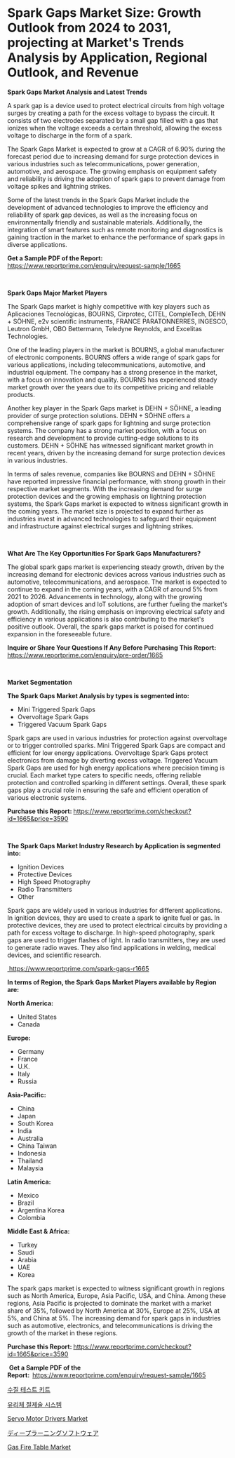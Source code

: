 <p><h1>Spark Gaps Market Size: Growth Outlook from 2024 to 2031, projecting at Market's Trends Analysis by Application, Regional Outlook, and Revenue</h1></p><p><strong>Spark Gaps Market Analysis and Latest Trends</strong></p>
<p><p>A spark gap is a device used to protect electrical circuits from high voltage surges by creating a path for the excess voltage to bypass the circuit. It consists of two electrodes separated by a small gap filled with a gas that ionizes when the voltage exceeds a certain threshold, allowing the excess voltage to discharge in the form of a spark.</p><p>The Spark Gaps Market is expected to grow at a CAGR of 6.90% during the forecast period due to increasing demand for surge protection devices in various industries such as telecommunications, power generation, automotive, and aerospace. The growing emphasis on equipment safety and reliability is driving the adoption of spark gaps to prevent damage from voltage spikes and lightning strikes.</p><p>Some of the latest trends in the Spark Gaps Market include the development of advanced technologies to improve the efficiency and reliability of spark gap devices, as well as the increasing focus on environmentally friendly and sustainable materials. Additionally, the integration of smart features such as remote monitoring and diagnostics is gaining traction in the market to enhance the performance of spark gaps in diverse applications.</p></p>
<p><strong>Get a Sample PDF of the Report:&nbsp;</strong> <a href="https://www.reportprime.com/enquiry/request-sample/1665">https://www.reportprime.com/enquiry/request-sample/1665</a></p>
<p>&nbsp;</p>
<p><strong>Spark Gaps Major Market Players</strong></p>
<p><p>The Spark Gaps market is highly competitive with key players such as Aplicaciones Tecnológicas, BOURNS, Cirprotec, CITEL, CompleTech, DEHN + SÖHNE, e2v scientific instruments, FRANCE PARATONNERRES, INGESCO, Leutron GmbH, OBO Bettermann, Teledyne Reynolds, and Excelitas Technologies. </p><p>One of the leading players in the market is BOURNS, a global manufacturer of electronic components. BOURNS offers a wide range of spark gaps for various applications, including telecommunications, automotive, and industrial equipment. The company has a strong presence in the market, with a focus on innovation and quality. BOURNS has experienced steady market growth over the years due to its competitive pricing and reliable products.</p><p>Another key player in the Spark Gaps market is DEHN + SÖHNE, a leading provider of surge protection solutions. DEHN + SÖHNE offers a comprehensive range of spark gaps for lightning and surge protection systems. The company has a strong market position, with a focus on research and development to provide cutting-edge solutions to its customers. DEHN + SÖHNE has witnessed significant market growth in recent years, driven by the increasing demand for surge protection devices in various industries.</p><p>In terms of sales revenue, companies like BOURNS and DEHN + SÖHNE have reported impressive financial performance, with strong growth in their respective market segments. With the increasing demand for surge protection devices and the growing emphasis on lightning protection systems, the Spark Gaps market is expected to witness significant growth in the coming years. The market size is projected to expand further as industries invest in advanced technologies to safeguard their equipment and infrastructure against electrical surges and lightning strikes.</p></p>
<p>&nbsp;</p>
<p><strong>What Are The Key Opportunities For Spark Gaps Manufacturers?</strong></p>
<p><p>The global spark gaps market is experiencing steady growth, driven by the increasing demand for electronic devices across various industries such as automotive, telecommunications, and aerospace. The market is expected to continue to expand in the coming years, with a CAGR of around 5% from 2021 to 2026. Advancements in technology, along with the growing adoption of smart devices and IoT solutions, are further fueling the market's growth. Additionally, the rising emphasis on improving electrical safety and efficiency in various applications is also contributing to the market's positive outlook. Overall, the spark gaps market is poised for continued expansion in the foreseeable future.</p></p>
<p><strong>Inquire or Share Your Questions If Any Before Purchasing This Report:</strong> <a href="https://www.reportprime.com/enquiry/pre-order/1665">https://www.reportprime.com/enquiry/pre-order/1665</a></p>
<p>&nbsp;</p>
<p><strong>Market Segmentation</strong></p>
<p><strong>The Spark Gaps Market Analysis by types is segmented into:</strong></p>
<p><ul><li>Mini Triggered Spark Gaps</li><li>Overvoltage Spark Gaps</li><li>Triggered Vacuum Spark Gaps</li></ul></p>
<p><p>Spark gaps are used in various industries for protection against overvoltage or to trigger controlled sparks. Mini Triggered Spark Gaps are compact and efficient for low energy applications. Overvoltage Spark Gaps protect electronics from damage by diverting excess voltage. Triggered Vacuum Spark Gaps are used for high energy applications where precision timing is crucial. Each market type caters to specific needs, offering reliable protection and controlled sparking in different settings. Overall, these spark gaps play a crucial role in ensuring the safe and efficient operation of various electronic systems.</p></p>
<p><strong>Purchase this Report:&nbsp;</strong><a href="https://www.reportprime.com/checkout?id=1665&price=3590">https://www.reportprime.com/checkout?id=1665&price=3590</a></p>
<p>&nbsp;</p>
<p><strong>The Spark Gaps Market Industry Research by Application is segmented into:</strong></p>
<p><ul><li>Ignition Devices</li><li>Protective Devices</li><li>High Speed Photography</li><li>Radio Transmitters</li><li>Other</li></ul></p>
<p><p>Spark gaps are widely used in various industries for different applications. In ignition devices, they are used to create a spark to ignite fuel or gas. In protective devices, they are used to protect electrical circuits by providing a path for excess voltage to discharge. In high-speed photography, spark gaps are used to trigger flashes of light. In radio transmitters, they are used to generate radio waves. They also find applications in welding, medical devices, and scientific research.</p></p>
<p><a href="https://www.reportprime.com/spark-gaps-r1665">&nbsp;https://www.reportprime.com/spark-gaps-r1665</a></p>
<p><strong>In terms of Region, the Spark Gaps Market Players available by Region are:</strong></p>
<p>
    <p> <strong> North America: </strong>
        <ul>
            <li>United States</li>
            <li>Canada</li>
        </ul>
        </p> 
    <p> <strong> Europe: </strong>
        <ul>
            <li>Germany</li>
            <li>France</li>
            <li>U.K.</li>
            <li>Italy</li>
            <li>Russia</li>
        </ul>
        </p> 
    <p> <strong> Asia-Pacific: </strong>
        <ul>
            <li>China</li>
            <li>Japan</li>
            <li>South Korea</li>
            <li>India</li>
            <li>Australia</li>
            <li>China Taiwan</li>
            <li>Indonesia</li>
            <li>Thailand</li>
            <li>Malaysia</li>
        </ul>
        </p> 
    <p> <strong> Latin America: </strong>
        <ul>
            <li>Mexico</li>
            <li>Brazil</li>
            <li>Argentina Korea</li>
            <li>Colombia</li>
        </ul>
        </p> 
    <p> <strong> Middle East & Africa: </strong>
        <ul>
            <li>Turkey</li>
            <li>Saudi</li>
            <li>Arabia</li>
            <li>UAE</li>
            <li>Korea</li>
        </ul>
    </p>
    </p>
<p><p>The spark gaps market is expected to witness significant growth in regions such as North America, Europe, Asia Pacific, USA, and China. Among these regions, Asia Pacific is projected to dominate the market with a market share of 35%, followed by North America at 30%, Europe at 25%, USA at 5%, and China at 5%. The increasing demand for spark gaps in industries such as automotive, electronics, and telecommunications is driving the growth of the market in these regions.</p></p>
<p><strong>Purchase this Report: </strong><a href="https://www.reportprime.com/checkout?id=1665&price=3590">https://www.reportprime.com/checkout?id=1665&price=3590</a></p>
<p>&nbsp;<strong>Get a Sample PDF of the Report:&nbsp;&nbsp;</strong><a href="https://www.reportprime.com/enquiry/request-sample/1665">https://www.reportprime.com/enquiry/request-sample/1665</a></p>
<p><strong></strong></p>
<p><p><a href="https://github.com/kein8762/Market-Research-Report-List-1/blob/main/893122268846.md">수질 테스트 키트</a></p><p><a href="https://github.com/RichardLueilwitz787/Market-Research-Report-List-1/blob/main/759219368845.md">유리체 절제술 시스템</a></p><p><a href="https://github.com/Sherrillcrooksxa8i18ucf2m/Market-Research-Report-List-2/blob/main/servo-motor-drivers-market.md">Servo Motor Drivers Market</a></p><p><a href="https://github.com/efcvopdgkdx128/Market-Research-Report-List-2/blob/main/503363171423.md">ディープラーニングソフトウェア</a></p><p><a href="https://issuu.com/reportprime-2/docs/gas-fire-table-market-size-2030.pptx">Gas Fire Table Market</a></p></p>